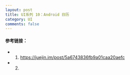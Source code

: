 ```yaml
---
layout: post
title: UI系列 10：Android 日历
category: UI
comments: false
---
```


#### 参考链接：


* 1. <https://juejin.im/post/5a6743836fb9a01caa20aefc>
* 2. 
 